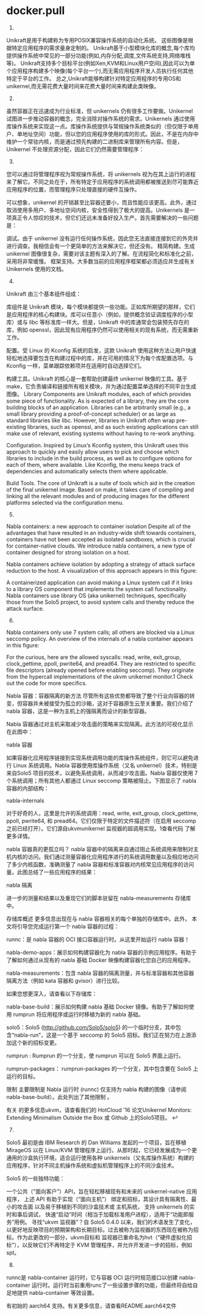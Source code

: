 # docker.pull
1.
Unikraft是用于构建称为专用POSIX兼容操作系统的自动化系统。 这些图像是根据特定应用程序的需求量身定制的。 Unikraft基于小型模块化库的概念,每个库均提供操作系统中常见的一部分功能(例如,内存分配,调度,文件系统支持,网络堆栈等)。 Unikraft支持多个目标平台(例如Xen,KVM和Linux用户空间),因此可以为单个应用程序构建多个映像(每个平台一个),而无需应用程序开发人员执行任何其他特定于平台的工作。 总之,Unikraft能够构建针对特定应用程序的专用OS和unikernel,而无需花费大量时间来花费大量时间来构建此类映像。

2.
虽然容器正在迅速成为行业标准，但 unikernels 仍有很多工作要做。Unikernel 试图进一步推动容器的概念，完全消除对操作系统的需求。Unikernels 通过使用库操作系统来实现这一点。库操作系统提供与常规操作系统类似的（但仅限于单用户、单地址空间）功能，但以您的应用程序使用的库的形式。因此，不是在内存中维护一个常驻内核，而是通过预先构建的二进制库来管理所有内容。但是，Unikernel 不处理资源分配，因此它们仍然需要管理程序：

3.
您可以通过将管理程序视为常规操作系统，将 unikernels 视为在其上运行的进程来了解它。不同之处在于，所有特定于应用程序的系统调用都被推送到尽可能靠近应用程序的位置，而管理程序只处理直接的硬件互操作。

可以想象，unikernel 的开销甚至比容器还要小，而且性能应该更高。此外，通过取消使用多用户、多地址空间内核，安全性得到了极大的提高。Unikernels 是一项真正令人惊叹的技术，但它们还远未准备好投入生产。首先需要解决的一些问题是：

调试。由于 unikernel 没有运行任何操作系统，因此您无法直接连接到它的外壳并进行调查。我相信会有一个更简单的方法来解决它，但还没有。
精简构建。生成 unikernel 图像很复杂，需要对该主题有深入的了解。在流程简化和标准化之前，采用将非常缓慢。
框架支持。大多数当前的应用程序框架都必须适应并生成有关 Unikernels 使用的文档。

4.
Unikraft 由三个基本组件组成：

库组件是 Unikraft 模块，每个模块都提供一些功能。正如库所期望的那样，它们是应用程序的核心构建块。库可以任意小（例如，提供概念验证调度程序的小型库）或与 libc 等标准库一样大。但是，Unikraft 中的库通常会包装预先存在的库，例如 openssl，因此现有应用程序仍然可以使用相关的现有系统，而无需重新工作。

配置。受 Linux 的 Kconfig 系统的启发，这款 Unikraft 使用这种方法让用户快速轻松地选择要包含在构建过​​程中的库，并在可用的情况下为每个库配置选项。与 Kconfig 一样，菜单跟踪依赖项并在适用时自动选择它们。

构建工具。Unikraft 的核心是一套帮助创建最终 unikernel 映像的工具。基于 make，它负责编译和链接所有相关模块，并为通过配置菜单选择的不同平台生成图像。
Library Components are Unikraft modules, each of which provides some piece of functionality. As is expected of a library, they are the core building blocks of an application. Libraries can be arbitrarily small (e.g., a small library providing a proof-of-concept scheduler) or as large as standard libraries like libc. However, libraries in Unikraft often wrap pre-existing libraries, such as openssl, and as such existing applications can still make use of relevant, existing systems without having to re-work anything.

Configuration. Inspired by Linux’s Kconfig system, this Unikraft uses this approach to quickly and easily allow users to pick and choose which libraries to include in the build process, as well as to configure options for each of them, where available. Like Kconfig, the menu keeps track of dependencies and automatically selects them where applicable.

Build Tools. The core of Unikraft is a suite of tools which aid in the creation of the final unikernel image. Based on make, it takes care of compiling and linking all the relevant modules and of producing images for the different platforms selected via the configuration menu.


5.
Nabla containers: a new approach to container isolation
Despite all of the advantages that have resulted in an industry-wide shift towards containers, containers have not been accepted as isolated sandboxes, which is crucial for container-native clouds. We introduce nabla containers, a new type of container designed for strong isolation on a host.

Nabla containers achieve isolation by adopting a strategy of attack surface reduction to the host. A visualization of this approach appears in this figure:

A containerized application can avoid making a Linux system call if it links to a library OS component that implements the system call functionality. Nabla containers use library OS (aka unikernel) techniques, specifically those from the Solo5 project, to avoid system calls and thereby reduce the attack surface. 

6.
Nabla containers only use 7 system calls; all others are blocked via a Linux seccomp policy. An overview of the internals of a nabla container appears in this figure:

For the curious, here are the allowed syscalls: read, write, exit_group, clock_gettime, ppoll, pwrite64, and pread64. They are restricted to specific file descriptors (already opened before enabling seccomp). They originate from the hypercall implementations of the ukvm unikernel monitor.1 Check out the code for more specifics.


Nabla 容器：容器隔离的新方法
尽管所有这些优势都导致了整个行业向容器的转变，但容器并未被接受为孤立的沙箱，这对于容器原生云至关重要。我们介绍了nabla 容器，这是一种为主机上的强隔离而设计的新型容器。

Nabla 容器通过对主机采取减少攻击面的策略来实现隔离。此方法的可视化显示在此图中：

nabla 容器

如果容器化应用程序链接到实现系统调用功能的库操作系统组件，则它可以避免进行 Linux 系统调用。Nabla 容器使用库操作系统（又名 unikernel）技术，特别是来自Solo5 项目的技术，以避免系统调用，从而减少攻击面。Nabla 容器仅使用 7 个系统调用；所有其他人都通过 Linux seccomp 策略被阻止。下图显示了 nabla 容器的内部结构：

nabla-internals

对于好奇的人，这里是允许的系统调用：read, write, exit_group, clock_gettime, ppoll, pwrite64, 和 pread64。它们仅限于特定的文件描述符（在启用 seccomp 之前已经打开）。它们源自ukvmunikernel 监视器的超调用实现。1查看代码 了解更多详情。

nabla 容器真的更孤立吗？
nabla 容器中的隔离来自通过阻止系统调用来限制对主机内核的访问。我们通过测量容器化应用程序进行的系统调用数量以及相应地访问了多少内核函数，准确测量了 nabla 容器和标准容器对内核常见应用程序的访问量。此图总结了一些应用程序的结果：

nabla 隔离

进一步的测量和结果以及重现它们的脚本驻留在 nabla-measurements 存储库中。

存储库概述
更多信息出现在与 nabla 容器相关的每个单独的存储库中。此外， 本文将引导您完成运行第一个 nabla 容器的过程：

runnc：是 nabla 容器的 OCI 接口容器运行时。从这里开始运行 nabla 容器！

nabla-demo-apps：展示如何构建容器化为 nabla 容器的示例应用程序。有助于了解如何通过从现有的 nabla 基础 Docker 映像构建容器化您自己的应用程序。

nabla-measurements：包含 nabla 容器的隔离测量，并与标准容器和其他容器隔离方法（例如 kata 容器和 gvisor）进行比较。

如果您想更深入，请查看以下存储库：

nabla-base-build：展示如何构建 nabla 基础 Docker 镜像。有助于了解如何使用 rumprun 将应用程序或运行时移植为新的 nabla 基础。

solo5：Solo5 (http://github.com/Solo5/solo5) 的一个临时分支，其中包含“nabla-run”，这是一个基于 seccomp 的 Solo5 招标。我们正在努力在上游添加这个新的招标变更。

rumprun : Rumprun 的一个分支，使 rumprun 可以在 Solo5 界面上运行。

rumprun-packages： rumprun-packages 的一个分支，其中包含要在 Solo5 上运行的目标。

限制
主要限制是 Nabla 运行时 (runnc) 仅支持为 nabla 构建的图像（请参阅 nabla-base-build）。此处列出了其他限制 。

有关 的更多信息ukvm，请查看我们的 HotCloud '16 论文Unikernel Monitors: Extending Minimalism Outside the Box 或 Github 上的Solo5项目。 ↩

7.
Solo5 最初是由 IBM Research 的 Dan Williams 发起的一个项目，旨在移植 MirageOS 以在 Linux/KVM 管理程序上运行。从那时起，它已经发展成为一个更通用的沙盒执行环境，适合运行使用各种 unikernels（又名库操作系统）构建的应用程序，针对不同主机操作系统和虚拟机管理程序上的不同沙盒技术。

Solo5 的一些独特功能：

一个公共（“面向客户”）API，旨在轻松移植现有和未来的 unikernel-native 应用程序，
上述 API 有助于实现（“面向主机”） 绑定和招标，其设计具有隔离性、最小的攻击面 以及易于移植到不同的沙盒技术或 主机系统，
支持 unikernels 的实时和事后调试，
快速“启动”时间（相当于加载标准用户进程），适用于“功能即服务”用例。
寻找“ukvm 监视器”？自 Solo5 0.4.0 以来，我们的术语发生了变化，以更好地反映项目的预期架构和长期目标。过去被称为监视器的东西现在被称为招标。作为此更改的一部分，ukvm目标和 监视器已重命名为hvt（“硬件虚拟化招标”），以反映它们不再特定于 KVM 管理程序，并允许开发进一步的招标，例如spt。

8.
runnc是 nabla-container 运行时，它与容器 OCI 运行时规范接口以创建 nabla-container 运行时。运行时当前重用runc了一些设置步骤的功能，但最终将自给自足地提供 nabla-container 等效设置。

有初始的 aarch64 支持。有关更多信息，请查看README.aarch64文件
